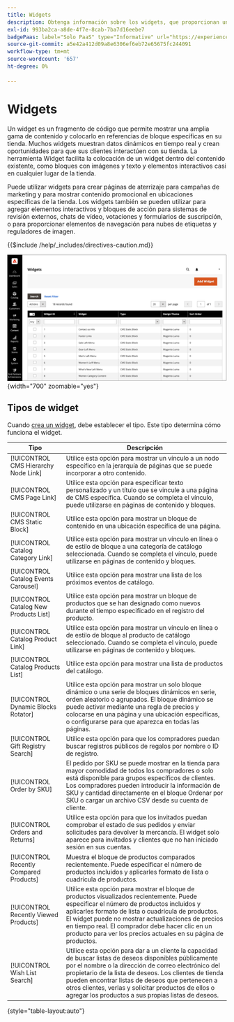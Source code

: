 ```yaml
---
title: Widgets
description: Obtenga información sobre los widgets, que proporcionan un fragmento de código que permite mostrar una amplia gama de contenido y colocarlo en referencias de bloque específicas en la tienda.
exl-id: 993ba2ca-a8de-4f7e-8cab-7ba7d16eebe7
badgePaas: label="Solo PaaS" type="Informative" url="https://experienceleague.adobe.com/es/docs/commerce/user-guides/product-solutions" tooltip="Se aplica solo a proyectos de Adobe Commerce en la nube (infraestructura PaaS administrada por Adobe) y a proyectos locales."
source-git-commit: a5e42a412d09a8e6306ef6eb72e65675fc244091
workflow-type: tm+mt
source-wordcount: '657'
ht-degree: 0%

---
```


# Widgets

Un widget es un fragmento de código que permite mostrar una amplia gama de contenido y colocarlo en referencias de bloque específicas en su tienda. Muchos widgets muestran datos dinámicos en tiempo real y crean oportunidades para que sus clientes interactúen con su tienda. La herramienta Widget facilita la colocación de un widget dentro del contenido existente, como bloques con imágenes y texto y elementos interactivos casi en cualquier lugar de la tienda.

Puede utilizar widgets para crear páginas de aterrizaje para campañas de marketing y para mostrar contenido promocional en ubicaciones específicas de la tienda. Los widgets también se pueden utilizar para agregar elementos interactivos y bloques de acción para sistemas de revisión externos, chats de vídeo, votaciones y formularios de suscripción, o para proporcionar elementos de navegación para nubes de etiquetas y reguladores de imagen.

{{$include /help/_includes/directives-caution.md}}

![Widget de lista de productos nuevos](./assets/storefront-home-page-new-products.png){width="700" zoomable="yes"}

## Tipos de widget

Cuando [crea un widget](widget-create.md), debe establecer el tipo. Este tipo determina cómo funciona el widget.

| Tipo | Descripción |
|--- |--- |
| [!UICONTROL CMS Hierarchy Node Link] | Utilice esta opción para mostrar un vínculo a un nodo específico en la jerarquía de páginas que se puede incorporar a otro contenido. |
| [!UICONTROL CMS Page Link] | Utilice esta opción para especificar texto personalizado y un título que se vincule a una página de CMS específica. Cuando se completa el vínculo, puede utilizarse en páginas de contenido y bloques. |
| [!UICONTROL CMS Static Block] | Utilice esta opción para mostrar un bloque de contenido en una ubicación específica de una página. |
| [!UICONTROL Catalog Category Link] | Utilice esta opción para mostrar un vínculo en línea o de estilo de bloque a una categoría de catálogo seleccionada. Cuando se completa el vínculo, puede utilizarse en páginas de contenido y bloques. |
| [!UICONTROL Catalog Events Carousel] | Utilice esta opción para mostrar una lista de los próximos eventos de catálogo. |
| [!UICONTROL Catalog New Products List] | Utilice esta opción para mostrar un bloque de productos que se han designado como nuevos durante el tiempo especificado en el registro del producto. |
| [!UICONTROL Catalog Product Link] | Utilice esta opción para mostrar un vínculo en línea o de estilo de bloque al producto de catálogo seleccionado. Cuando se completa el vínculo, puede utilizarse en páginas de contenido y bloques. |
| [!UICONTROL Catalog Products List] | Utilice esta opción para mostrar una lista de productos del catálogo. |
| [!UICONTROL Dynamic Blocks Rotator] | Utilice esta opción para mostrar un solo bloque dinámico o una serie de bloques dinámicos en serie, orden aleatorio o agrupados. El bloque dinámico se puede activar mediante una regla de precios y colocarse en una página y una ubicación específicas, o configurarse para que aparezca en todas las páginas. |
| [!UICONTROL Gift Registry Search] | Utilice esta opción para que los compradores puedan buscar registros públicos de regalos por nombre o ID de registro. |
| [!UICONTROL Order by SKU] | El pedido por SKU se puede mostrar en la tienda para mayor comodidad de todos los compradores o solo está disponible para grupos específicos de clientes. Los compradores pueden introducir la información de SKU y cantidad directamente en el bloque Ordenar por SKU o cargar un archivo CSV desde su cuenta de cliente. |
| [!UICONTROL Orders and Returns] | Utilice esta opción para que los invitados puedan comprobar el estado de sus pedidos y enviar solicitudes para devolver la mercancía. El widget solo aparece para invitados y clientes que no han iniciado sesión en sus cuentas. |
| [!UICONTROL Recently Compared Products] | Muestra el bloque de productos comparados recientemente. Puede especificar el número de productos incluidos y aplicarles formato de lista o cuadrícula de productos. |
| [!UICONTROL Recently Viewed Products] | Utilice esta opción para mostrar el bloque de productos visualizados recientemente. Puede especificar el número de productos incluidos y aplicarles formato de lista o cuadrícula de productos. El widget puede no mostrar actualizaciones de precios en tiempo real. El comprador debe hacer clic en un producto para ver los precios actuales en su página de productos. |
| [!UICONTROL Wish List Search] | Utilice esta opción para dar a un cliente la capacidad de buscar listas de deseos disponibles públicamente por el nombre o la dirección de correo electrónico del propietario de la lista de deseos. Los clientes de tienda pueden encontrar listas de deseos que pertenecen a otros clientes, verlas y solicitar productos de ellos o agregar los productos a sus propias listas de deseos. |

{style="table-layout:auto"}

<!-- Last updated from includes: 2022-08-30 15:36:09 -->
